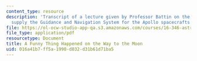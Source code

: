 ```yaml
---
content_type: resource
description: 'Transcript of a lecture given by Professor Battin on the project to
  supply the Guidance and Navigation System for the Apollo spacecrafts. '
file: https://ol-ocw-studio-app-qa.s3.amazonaws.com/courses/16-346-astrodynamics-fall-2008/016a41b7ff5a1990d032d31b61d71ba5_MIT16-346F08.pdf
file_type: application/pdf
resourcetype: Document
title: A Funny Thing Happened on the Way to the Moon
uid: 016a41b7-ff5a-1990-d032-d31b61d71ba5
---
```

